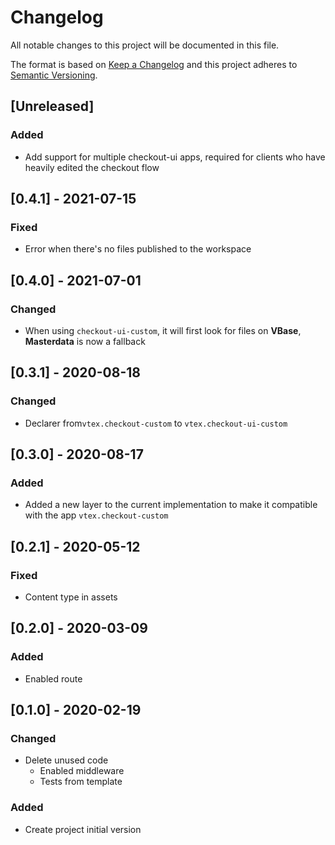 # Changelog

All notable changes to this project will be documented in this file.

The format is based on [Keep a Changelog](http://keepachangelog.com/en/1.0.0/)
and this project adheres to [Semantic Versioning](http://semver.org/spec/v2.0.0.html).

## [Unreleased]

### Added

- Add support for multiple checkout-ui apps, required for clients who have heavily edited the checkout flow 

## [0.4.1] - 2021-07-15

### Fixed
- Error when there's no files published to the workspace
## [0.4.0] - 2021-07-01

### Changed
- When using `checkout-ui-custom`, it will first look for files on **VBase**, **Masterdata** is now a fallback
## [0.3.1] - 2020-08-18

### Changed
- Declarer from`vtex.checkout-custom` to `vtex.checkout-ui-custom`

## [0.3.0] - 2020-08-17

### Added
- Added a new layer to the current implementation to make it compatible with the app `vtex.checkout-custom`

## [0.2.1] - 2020-05-12
### Fixed
- Content type in assets

## [0.2.0] - 2020-03-09
### Added
- Enabled route

## [0.1.0] - 2020-02-19
### Changed
- Delete unused code
  - Enabled middleware
  - Tests from template

### Added
- Create project initial version
